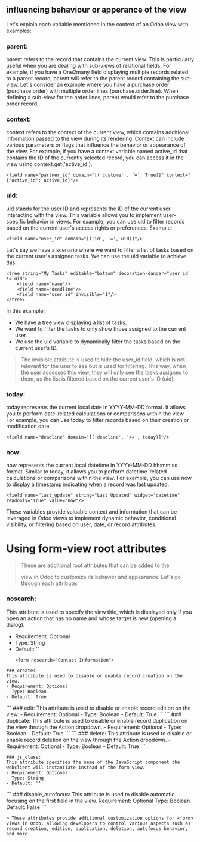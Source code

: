 ## influencing behaviour or apperance of the view
Let's explain each variable mentioned in the context of an Odoo view with examples:

### parent:
parent refers to the record that contains the current view. This is particularly useful when you are dealing with sub-views of relational fields.
For example, if you have a One2many field displaying multiple records related to a parent record, parent will refer to the parent record containing the sub-view.
Let's consider an example where you have a purchase order (purchase.order) with multiple order lines (purchase.order.line). When defining a sub-view for the order lines, parent would refer to the purchase order record.
### context:
context refers to the context of the current view, which contains additional information passed to the view during its rendering.
Context can include various parameters or flags that influence the behavior or appearance of the view.
For example, if you have a context variable named active_id that contains the ID of the currently selected record, you can access it in the view using context.get('active_id').
```
<field name="partner_id" domain="[('customer', '=', True)]" context="{'active_id': active_id}"/>
```
### uid:
uid stands for the user ID and represents the ID of the current user interacting with the view.
This variable allows you to implement user-specific behavior in views.
For example, you can use uid to filter records based on the current user's access rights or preferences.
Example:
```
<field name="user_id" domain="[('id', '=', uid)]"/>
```
Let's say we have a scenario where we want to filter a list of tasks based on the current user's assigned tasks. We can use the uid variable to achieve this.

```
<tree string="My Tasks" editable="bottom" decoration-danger="user_id != uid">
    <field name="name"/>
    <field name="deadline"/>
    <field name="user_id" invisible="1"/>
</tree>
```
In this example:

- We have a tree view displaying a list of tasks.
- We want to filter the tasks to only show those assigned to the current user.
- We use the uid variable to dynamically filter the tasks based on the current user's ID.
> The invisible attribute is used to hide the user_id field, which is not relevant for the user to see but is used for filtering.
This way, when the user accesses this view, they will only see the tasks assigned to them, as the list is filtered based on the current user's ID (uid).

### today:
today represents the current local date in YYYY-MM-DD format.
It allows you to perform date-related calculations or comparisons within the view.
For example, you can use today to filter records based on their creation or modification date.
```
<field name="deadline" domain="[('deadline', '>=', today)]"/>
```
### now:
now represents the current local datetime in YYYY-MM-DD hh:mm:ss format.
Similar to today, it allows you to perform datetime-related calculations or comparisons within the view.
For example, you can use now to display a timestamp indicating when a record was last updated.
```
<field name="last_update" string="Last Updated" widget="datetime" readonly="True" value="now"/>
```
These variables provide valuable context and information that can be leveraged in Odoo views to implement dynamic behavior, conditional visibility, or filtering based on user, date, or record attributes.


# Using form-view root attributes
> These are additional root attributes that can be added to the <form> view in Odoo to customize its behavior and appearance. Let's go through each attribute:

### nosearch:
This attribute is used to specify the view title, which is displayed only if you open an action that has no name and whose target is new (opening a dialog).
- Requirement: Optional
- Type: String
- Default: ''
  ```
  <form nosearch="Contact Information">
```
### create:
This attribute is used to disable or enable record creation on the view.
- Requirement: Optional
- Type: Boolean
- Default: True
```
<form create="False">
```
### edit:
This attribute is used to disable or enable record edition on the view.
- Requirement: Optional
- Type: Boolean
- Default: True
  ```
  <form edit="False">
```
### duplicate:
This attribute is used to disable or enable record duplication on the view through the Action dropdown.
- Requirement: Optional
- Type: Boolean
- Default: True
    ```
    <form duplicate="False">
```
### delete:
This attribute is used to disable or enable record deletion on the view through the Action dropdown.
- Requirement: Optional
- Type: Boolean
- Default: True
      ```
      <form delete="False">

```
### js_class:
This attribute specifies the name of the JavaScript component the webclient will instantiate instead of the form view.
- Requirement: Optional
- Type: String
- Default: ''
```
<form js_class="custom_form_view">
```
### disable_autofocus:
This attribute is used to disable automatic focusing on the first field in the view.
Requirement: Optional
Type: Boolean
Default: False
  ```
  <form disable_autofocus="True">

```
> These attributes provide additional customization options for <form> views in Odoo, allowing developers to control various aspects such as record creation, edition, duplication, deletion, autofocus behavior, and more.
